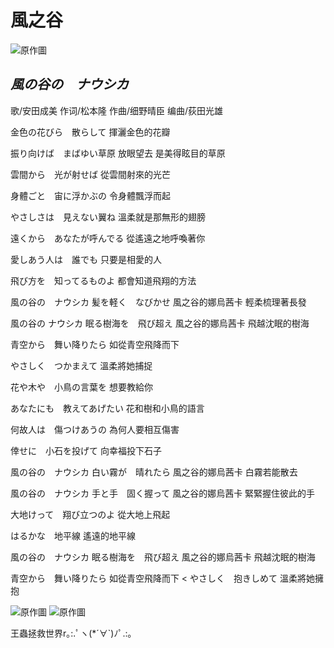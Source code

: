 # 風之谷  

![原作圖](https://images.plurk.com/329HAvVn7OBXEGZwwUMVXR.jpg)

## *風の谷の　ナウシカ*  
歌/安田成美
作词/松本隆
作曲/细野晴臣
编曲/荻田光雄

金色の花びら　散らして
揮灑金色的花瓣

振り向けば　まばゆい草原
放眼望去 是美得眩目的草原

雲間から　光が射せば
從雲間射來的光芒

身體ごと　宙に浮かぶの
令身體飄浮而起


やさしさは　見えない翼ね
溫柔就是那無形的翅膀

遠くから　あなたが呼んでる
從遙遠之地呼喚著你

愛しあう人は　誰でも
只要是相愛的人

飛び方を　知ってるものよ
都會知道飛翔的方法


風の谷の　ナウシカ 髪を軽く　なびかせ
風之谷的娜烏茜卡  輕柔梳理著長發

風の谷の ナウシカ 眠る樹海を　飛び超え
風之谷的娜烏茜卡 飛越沈眠的樹海

青空から　舞い降りたら
如從青空飛降而下

やさしく　つかまえて
溫柔將她捕捉


花や木や　小鳥の言葉を
想要教給你

あなたにも　教えてあげたい
花和樹和小鳥的語言

何故人は　傷つけあうの
為何人要相互傷害

倖せに　小石を投げて
向幸福投下石子


風の谷の　ナウシカ 白い霧が　晴れたら
風之谷的娜烏茜卡 白霧若能散去

風の谷の　ナウシカ 手と手　固く握って
風之谷的娜烏茜卡  緊緊握住彼此的手

大地けって　翔び立つのよ
從大地上飛起

はるかな　地平線
遙遠的地平線


風の谷の　ナウシカ 眠る樹海を　飛び超え
風之谷的娜烏茜卡 飛越沈眠的樹海

青空から　舞い降りたら
如從青空飛降而下
<
やさしく　抱きしめて
溫柔將她擁抱

![原作圖](https://images.plurk.com/244EO47u109CCtrvQRI8GS.jpg)
![原作圖](https://images.plurk.com/4UhuFcZu7tTcHgyiOYoPpI.jpg)


王蟲拯救世界r｡:.ﾟヽ(*´∀`)ﾉﾟ.:｡

